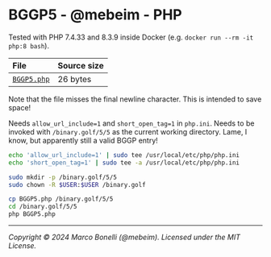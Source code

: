 # BGGP5 - @mebeim - PHP

Tested with PHP 7.4.33 and 8.3.9 inside Docker
(e.g. `docker run --rm -it php:8 bash`).

| File                     | Source size |
|:-------------------------|:------------|
| [`BGGP5.php`](BGGP5.php) | 26 bytes    |

Note that the file misses the final newline character. This is intended to save
space!

Needs `allow_url_include=1` and `short_open_tag=1` in `php.ini`. Needs to be
invoked with `/binary.golf/5/5` as the current working directory. Lame, I know,
but apparently still a valid BGGP entry!

```bash
echo 'allow_url_include=1' | sudo tee /usr/local/etc/php/php.ini
echo 'short_open_tag=1' | sudo tee -a /usr/local/etc/php/php.ini

sudo mkdir -p /binary.golf/5/5
sudo chown -R $USER:$USER /binary.golf

cp BGGP5.php /binary.golf/5/5
cd /binary.golf/5/5
php BGGP5.php
```

---

*Copyright &copy; 2024 Marco Bonelli (@mebeim). Licensed under the MIT License.*
